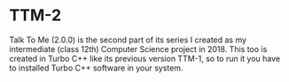 # TTM-2
Talk To Me (2.0.0) is the second part of its series I created as my intermediate (class 12th) Computer Science project in 2018. This too is created in Turbo C++ like its previous version TTM-1, so to run it you have to installed Turbo C++ software in your system.
